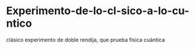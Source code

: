 # Experimento-de-lo-cl-sico-a-lo-cu-ntico
clásico experimento de doble rendija, que prueba física cuántica
